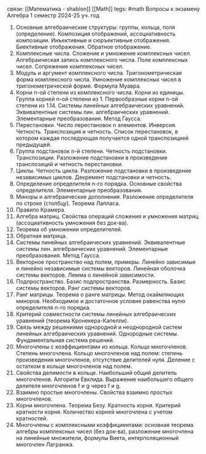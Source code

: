 связи: [[Математика - shablon]] [[Math]]
tegs:  #math 
Вопросы к экзамену
Алгебра 1 семестр
2024-25 уч. год

1. Основные алгебраические структуры: группы, кольца, поля (определение). Композиция отображений, ассоциативность композиции. Инъективные и сюръективные отображения. Биективные отображения. Обратное отображение.
2. Комплексные числа. Сложение и умножение комплексных чисел. Алгебраическая запись комплексного числа.  Поле комплексных чисел. Сопряжение комплексных чисел.
3. Модуль и аргумент комплексного числа. Тригонометрическая форма комплексного числа. Умножение комплексных чисел в тригонометрической форме. Формула Муавра.
4. Корни n-ой степени из комплексного числа. Корни из единицы. Группа корней n-ой степени из 1. Первообразные корни n-ой степени из 1.14. Системы линейных алгебраических уравнений. Эквивалентные системы лин. алгебраических уравнений. Элементарные преобразования. Метод Гаусса.
5. Перестановки. Число перестановок n элементов. Инверсия. Четность. Транспозиция и четность. Список перестановок, в котором каждая последующая получается одной транспозицией предыдущей.
6. Группа подстановок n-й степени. Четность подстановки. Транспозиции. Разложение подстановки в произведение транспозиций и четность перестановки.
7. Циклы. Четность цикла. Разложение подстановки в произведение независимых циклов. Декремент подстановки и четность.
8. Определение определителя n-го порядка. Основные свойства определителя. Элементарные преобразования.
9. Миноры и алгебраические дополнения. Разложение определителя по строке (столбцу). Теорема Лапласа.
10. Правило Крамера.
11. Алгебра матриц. Свойства операций сложения и умножения матриц (ассоциативность умножения без док-ва).
12. Теорема об умножении определителей.
13. Обратная матрица.
14. Системы линейных алгебраических уравнений.  Эквивалентные системы лин. алгебраических уравнений.  Элементарные преобразования. Метод Гаусса.
15. Векторное пространство над полем, примеры. Линейно зависимые и линейно независимые системы векторов. Линейная оболочка системы векторов. Лемма о линейной зависимости. 
16. Подпространство. Базис подпространства. Размерность. Базис системы векторов.  Ранг системы векторов.
17.  Ранг матрицы. Теорема о ранге матрицы. Метод окаймляющих миноров. Необходимое и достаточное условие равенства нулю определителя n-го порядка.
18. Критерий совместности системы линейных алгебраических уравнений (теорема Кронекера-Капелли).
19. Связь между решениями однородной и неоднородной систем линейных алгебраических уравнений. Однородные системы. Фундаментальная система решений.
20.  Многочлены с коэффициентами из кольца. Кольцо многочленов. Степень многочлена. Кольцо многочленов над полем: степень произведения многочленов, отсутствие делителей нуля. Деление с остатком в кольце многочленов над полем.
21. Свойства делимости в кольце. Наибольший общий делитель многочленов. Алгоритм Евклида.  Выражение наибольшего общего делителя многочленов f и g через f и g.
22. Взаимно простые многочлены. Свойства взаимно простых многочленов.
23.  Корни многочлена. Теорема Безу. Кратность корня. Критерий кратности корня. Количество корней многочлена с учетом кратностей.
24. Многочлены с комплексными коэффициентами: основная теорема алгебры комплексных чисел (без док-ва), разложение многочлена на линейные множители, формулы Виета, интерполяционный многочлен Лагранжа.











 
 


